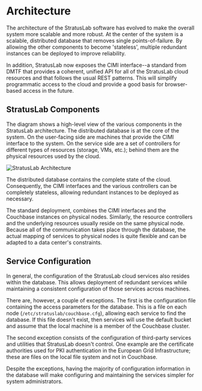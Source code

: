 
# Architecture

The architecture of the StratusLab software has evolved to make the
overall system more scalable and more robust.  At the center of the
system is a scalable, distributed database that removes single
points-of-failure.  By allowing the other components to become
'stateless', multiple redundant instances can be deployed to improve
reliability.

In addition, StratusLab now exposes the CIMI interface--a standard
from DMTF that provides a coherent, unified API for all of the
StratusLab cloud resources and that follows the usual REST patterns.
This will simplify programmatic access to the cloud and provide a good
basis for browser-based access in the future.

## StratusLab Components

The diagram shows a high-level view of the various components in the
StratusLab architecture.  The distributed database is at the core of
the system.  On the user-facing side are machines that provide the
CIMI interface to the system.  On the service side are a set of
controllers for different types of resources (storage, VMs, etc.);
behind them are the physical resources used by the cloud.

![StratusLab Architecture](images/stratuslab-architecture.png)

The distributed database contains the complete state of the cloud.
Consequently, the CIMI interfaces and the various controllers can be
completely stateless, allowing redundant instances to be deployed as
necessary.

The standard deployment, combines the CIMI interfaces and the
Couchbase instances on physical nodes.  Similarly, the resource
controllers and the underlying resources usually reside on the same
physical node.  Because all of the communication takes place through
the database, the actual mapping of services to physical nodes is
quite flexible and can be adapted to a data center's constraints.

## Service Configuration

In general, the configuration of the StratusLab cloud services also
resides within the database.  This allows deployment of redundant
services while maintaining a consistent configuration of those
services across machines.

There are, however, a couple of exceptions.  The first is the
configuration file containing the access parameters for the database.
This is a file on each node (`/etc/stratuslab/couchbase.cfg`),
allowing each service to find the database.  If this file doesn't
exist, then services will use the default bucket and assume that the
local machine is a member of the Couchbase cluster.  

The second exception consists of the configuration of third-party
services and utilities that StratusLab doesn't control.  One example
are the certificate authorities used for PKI authentication in the
European Grid Infrastructure; these are files on the local file system
and not in Couchbase.

Despite the exceptions, having the majority of configuration
information in the database will make configuring and maintaining the
services simpler for system administrators.

